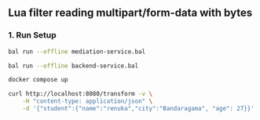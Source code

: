 ## Lua filter reading multipart/form-data with bytes

### 1. Run Setup

```sh
bal run --offline mediation-service.bal
```

```sh
bal run --offline backend-service.bal
```

```sh
docker compose up
```

```sh
curl http://localhost:8080/transform -v \
    -H "content-type: application/json" \
    -d '{"student":{"name":"renuka","city":"Bandaragama", "age": 27}}'
```
